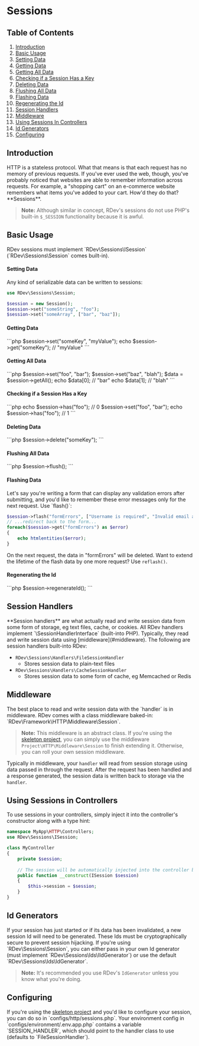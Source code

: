 # Sessions

## Table of Contents
1. [Introduction](#introduction)
2. [Basic Usage](#basic-usage)
  1. [Setting Data](#setting-data)
  2. [Getting Data](#getting-data)
  3. [Getting All Data](#getting-all-data)
  4. [Checking if a Session Has a Key](#checking-if-session-has-key)
  5. [Deleting Data](#deleting-data)
  6. [Flushing All Data](#flushing-all-data)
  7. [Flashing Data](#flashing-data)
  8. [Regenerating the Id](#regenerating-the-id)
3. [Session Handlers](#session-handlers)
4. [Middleware](#middleware)
5. [Using Sessions In Controllers](#using-sessions-in-controllers)
6. [Id Generators](#id-generators)
7. [Configuring](#configuring)

<h2 id="introduction">Introduction</h2>
HTTP is a stateless protocol.  What that means is that each request has no memory of previous requests.  If you've ever used the web, though, you've probably noticed that websites are able to remember information across requests.  For example, a "shopping cart" on an e-commerce website remembers what items you've added to your cart.  How'd they do that?  **Sessions**.

> **Note:** Although similar in concept, RDev's sessions do not use PHP's built-in `$_SESSION` functionality because it is awful.

<h2 id="basic-usage">Basic Usage</h2>
RDev sessions must implement `RDev\Sessions\ISession` (`RDev\Sessions\Session` comes built-in).

<h4 id="setting-data">Setting Data</h4>
Any kind of serializable data can be written to sessions:

```php
use RDev\Sessions\Session;

$session = new Session();
$session->set("someString", "foo");
$session->set("someArray", ["bar", "baz"]);
```

<h4 id="getting-data">Getting Data</h4>
```php
$session->set("someKey", "myValue");
echo $session->get("someKey"); // "myValue"
```

<h4 id="getting-all-data">Getting All Data</h4>
```php
$session->set("foo", "bar");
$session->set("baz", "blah");
$data = $session->getAll();
echo $data[0]; // "bar"
echo $data[1]; // "blah"
```

<h4 id="checking-if-session-has-key">Checking if a Session Has a Key</h4>
```php
echo $session->has("foo"); // 0
$session->set("foo", "bar");
echo $session->has("foo"); // 1
```

<h4 id="deleting-data">Deleting Data</h4>
```php
$session->delete("someKey");
```

<h4 id="flushing-all-data">Flushing All Data</h4>
```php
$session->flush();
```

<h4 id="flashing-data">Flashing Data</h4>
Let's say you're writing a form that can display any validation errors after submitting, and you'd like to remember these error messages only for the next request.  Use `flash()`:

```php
$session->flash("formErrors", ["Username is required", "Invalid email address"]);
// ...redirect back to the form...
foreach($session->get("formErrors") as $error)
{
    echo htmlentities($error);
}
```

On the next request, the data in "formErrors" will be deleted.  Want to extend the lifetime of the flash data by one more request?  Use `reflash()`.

<h4 id="regenerating-the-id">Regenerating the Id</h4>
```php
$session->regenerateId();
```

<h2 id="session-handlers">Session Handlers</h2>
**Session handlers** are what actually read and write session data from some form of storage, eg text files, cache, or cookies.  All RDev handlers implement `\SessionHandlerInterface` (built-into PHP).  Typically, they read and write session data using [middleware](#middleware).  The following are session handlers built-into RDev:

* `RDev\Sessions\Handlers\FileSessionHandler`
  * Stores session data to plain-text files
* `RDev\Sessions\Handlers\CacheSessionHandler`
  * Stores session data to some form of cache, eg Memcached or Redis

<h2 id="middleware">Middleware</h2>
The best place to read and write session data with the `handler` is in middleware.  RDev comes with a class middleware baked-in:  `RDev\Framework\HTTP\Middleware\Session`.  

> **Note:** This middleware is an abstract class.  If you're using the <a href="https://github.com/ramblingsofadev/Project" target="_blank">skeleton project</a>, you can simply use the middleware `Project\HTTP\Middleware\Session` to finish extending it.  Otherwise, you can roll your own session middleware.

Typically in middleware, your `handler` will read from session storage using data passed in through the request.  After the request has been handled and a response generated, the session data is written back to storage via the `handler`.

<h2 id="using-sessions-in-controllers">Using Sessions in Controllers</h2>
To use sessions in your controllers, simply inject it into the controller's constructor along with a type hint:

```php
namespace MyApp\HTTP\Controllers;
use RDev\Sessions\ISession;

class MyController
{
    private $session;
    
    // The session will be automatically injected into the controller by the router
    public function __construct(ISession $session)
    {
        $this->session = $session;
    }
}
```

<h2 id="id-generators">Id Generators</h2>
If your session has just started or if its data has been invalidated, a new session Id will need to be generated.  These Ids must be cryptographically secure to prevent session hijacking.  If you're using `RDev\Sessions\Session`, you can either pass in your own Id generator (must implement `RDev\Sessions\Ids\IIdGenerator`) or use the default `RDev\Sessions\Ids\IdGenerator`.

> **Note:** It's recommended you use RDev's `IdGenerator` unless you know what you're doing.

<h2 id="configuring">Configuring</h2>
If you're using the <a href="https://github.com/ramblingsofadev/Project" target="_blank">skeleton project</a> and you'd like to configure your session, you can do so in `configs/http/sessions.php`.  Your environment config in `configs/environment/.env.app.php` contains a variable `SESSION_HANDLER`, which should point to the handler class to use (defaults to `FileSessionHandler`).